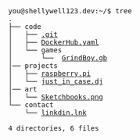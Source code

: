 
<pre>
you@shellywell123.dev:~/$ tree
.
├── code
│   ├── <a href="https://github.com/Shellywell123">.git</a>
│   ├── <a href="https://hub.docker.com">DockerHub.yaml</a>
│   └── games
│       └──  <a href="https://shellywell123.github.io/Grind-Boy/build/web/index.html">GrindBoy.gb</a>
│── projects
│   ├── <a href="https://shellywell123.dev/shenanigan/pi-craft.html">raspberry.pi</a>
│   └── <a href="https://shellywell123.dev/shenanigan/beats-case.html">just_in_case.dj</a>
│── art
│   └── <a href="https://shellywell123.dev/shenanigan/art-attack.html">Sketchbooks.png</a>
└── contact
    └── <a href="https://www.linkedin.com/in/ben-shellswell/">linkdin.lnk</a>

4 directories, 6 files
</pre>